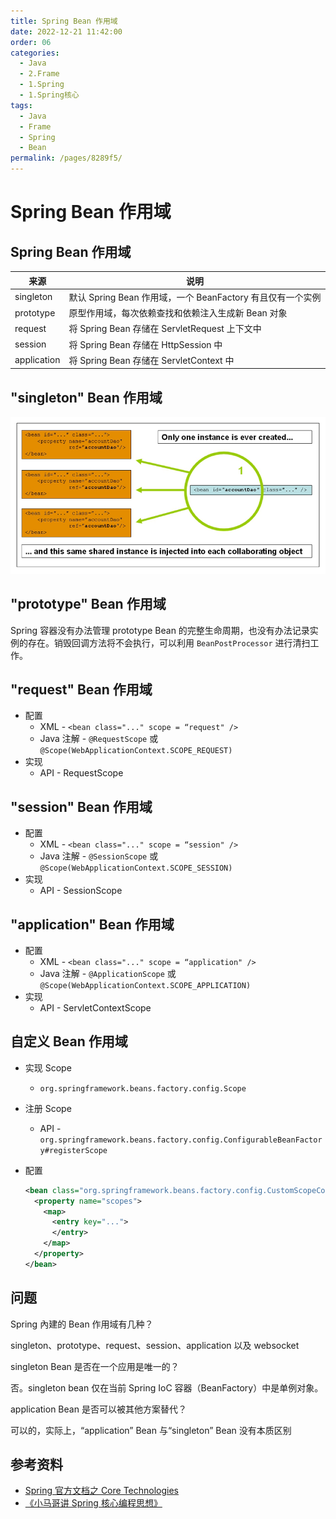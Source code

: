 ```yaml
---
title: Spring Bean 作用域
date: 2022-12-21 11:42:00
order: 06
categories:
  - Java
  - 2.Frame
  - 1.Spring
  - 1.Spring核心
tags:
  - Java
  - Frame
  - Spring
  - Bean
permalink: /pages/8289f5/
---
```


# Spring Bean 作用域

## Spring Bean 作用域

| 来源        | 说明                                                       |
| ----------- | ---------------------------------------------------------- |
| singleton   | 默认 Spring Bean 作用域，一个 BeanFactory 有且仅有一个实例 |
| prototype   | 原型作用域，每次依赖查找和依赖注入生成新 Bean 对象         |
| request     | 将 Spring Bean 存储在 ServletRequest 上下文中              |
| session     | 将 Spring Bean 存储在 HttpSession 中                       |
| application | 将 Spring Bean 存储在 ServletContext 中                    |

## "singleton" Bean 作用域

![](https://raw.githubusercontent.com/dunwu/images/master/snap/20221221170833.png)

## "prototype" Bean 作用域

Spring 容器没有办法管理 prototype Bean 的完整生命周期，也没有办法记录实例的存在。销毁回调方法将不会执行，可以利用 `BeanPostProcessor` 进行清扫工作。

## "request" Bean 作用域

- 配置
  - XML - `<bean class="..." scope = “request" />`
  - Java 注解 - `@RequestScope` 或 `@Scope(WebApplicationContext.SCOPE_REQUEST)`
- 实现
  - API - RequestScope

## "session" Bean 作用域

- 配置
  - XML - `<bean class="..." scope = “session" />`
  - Java 注解 - `@SessionScope` 或 `@Scope(WebApplicationContext.SCOPE_SESSION)`
- 实现
  - API - SessionScope

## "application" Bean 作用域

- 配置
  - XML - `<bean class="..." scope = “application" />`
  - Java 注解 - `@ApplicationScope` 或 `@Scope(WebApplicationContext.SCOPE_APPLICATION)`
- 实现
  - API - ServletContextScope

## 自定义 Bean 作用域

- 实现 Scope

  - `org.springframework.beans.factory.config.Scope`

- 注册 Scope

  - API - `org.springframework.beans.factory.config.ConfigurableBeanFactory#registerScope`

- 配置

  ```xml
  <bean class="org.springframework.beans.factory.config.CustomScopeConfigurer">
    <property name="scopes">
      <map>
        <entry key="...">
        </entry>
      </map>
    </property>
  </bean>
  ```

## 问题

Spring 內建的 Bean 作用域有几种？

singleton、prototype、request、session、application 以及 websocket

singleton Bean 是否在一个应用是唯一的？

否。singleton bean 仅在当前 Spring IoC 容器（BeanFactory）中是单例对象。

application Bean 是否可以被其他方案替代？

可以的，实际上，“application” Bean 与“singleton” Bean 没有本质区别

## 参考资料

- [Spring 官方文档之 Core Technologies](https://docs.spring.io/spring-framework/docs/current/spring-framework-reference/core.html#beans)
- [《小马哥讲 Spring 核心编程思想》](https://time.geekbang.org/course/intro/265)